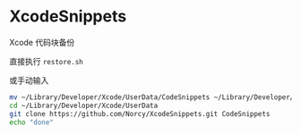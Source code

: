 # XcodeSnippets
Xcode 代码块备份

直接执行 `restore.sh`

或手动输入

```sh
mv ~/Library/Developer/Xcode/UserData/CodeSnippets ~/Library/Developer/Xcode/UserData/CodeSnippets.backup
cd ~/Library/Developer/Xcode/UserData
git clone https://github.com/Norcy/XcodeSnippets.git CodeSnippets
echo "done"
```